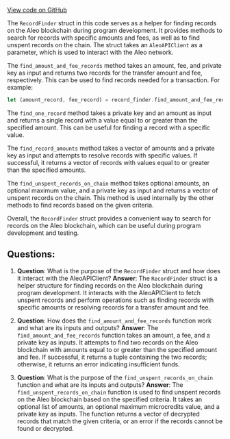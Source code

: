 [View code on GitHub](https://github.com/AleoHQ/aleo/rust/src/program/helpers/records.rs)

The `RecordFinder` struct in this code serves as a helper for finding records on the Aleo blockchain during program development. It provides methods to search for records with specific amounts and fees, as well as to find unspent records on the chain. The struct takes an `AleoAPIClient` as a parameter, which is used to interact with the Aleo network.

The `find_amount_and_fee_records` method takes an amount, fee, and private key as input and returns two records for the transfer amount and fee, respectively. This can be used to find records needed for a transaction. For example:

```rust
let (amount_record, fee_record) = record_finder.find_amount_and_fee_records(amount, fee, private_key)?;
```

The `find_one_record` method takes a private key and an amount as input and returns a single record with a value equal to or greater than the specified amount. This can be useful for finding a record with a specific value.

The `find_record_amounts` method takes a vector of amounts and a private key as input and attempts to resolve records with specific values. If successful, it returns a vector of records with values equal to or greater than the specified amounts.

The `find_unspent_records_on_chain` method takes optional amounts, an optional maximum value, and a private key as input and returns a vector of unspent records on the chain. This method is used internally by the other methods to find records based on the given criteria.

Overall, the `RecordFinder` struct provides a convenient way to search for records on the Aleo blockchain, which can be useful during program development and testing.
## Questions: 
 1. **Question**: What is the purpose of the `RecordFinder` struct and how does it interact with the AleoAPIClient?
   **Answer**: The `RecordFinder` struct is a helper structure for finding records on the Aleo blockchain during program development. It interacts with the AleoAPIClient to fetch unspent records and perform operations such as finding records with specific amounts or resolving records for a transfer amount and fee.

2. **Question**: How does the `find_amount_and_fee_records` function work and what are its inputs and outputs?
   **Answer**: The `find_amount_and_fee_records` function takes an amount, a fee, and a private key as inputs. It attempts to find two records on the Aleo blockchain with amounts equal to or greater than the specified amount and fee. If successful, it returns a tuple containing the two records; otherwise, it returns an error indicating insufficient funds.

3. **Question**: What is the purpose of the `find_unspent_records_on_chain` function and what are its inputs and outputs?
   **Answer**: The `find_unspent_records_on_chain` function is used to find unspent records on the Aleo blockchain based on the specified criteria. It takes an optional list of amounts, an optional maximum microcredits value, and a private key as inputs. The function returns a vector of decrypted records that match the given criteria, or an error if the records cannot be found or decrypted.